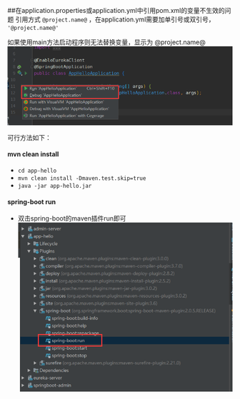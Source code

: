 ##在application.properties或application.yml中引用pom.xml的变量不生效的问题
引用方式  `@project.name@` ，在application.yml需要加单引号或双引号， `'@project.name@'`

如果使用main方法启动程序则无法替换变量，显示为 @project.name@
![图片名称](start.png)

可行方法如下：
####  mvn clean install 
 * `cd app-hello`
 * `mvn clean install -Dmaven.test.skip=true`
 * `java -jar app-hello.jar`

####  spring-boot  run 
* 双击spring-boot的maven插件run即可
![图片名称](run.png)




